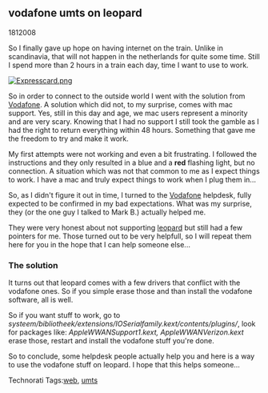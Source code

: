 <article><h2>vodafone umts on leopard</h2><time><span class="day">18</span><span class="month">1</span><span class="year">2008</span></time><p>So I finally gave up hope on having internet on the train. Unlike in scandinavia, that will not happen in the netherlands for quite some time. Still I spend more than 2 hours in a train each day, time I want to use to work.</p><a href="http://www.flickr.com/photos/57462165@N00/2200707909" title="View 'Expresscard.png' on Flickr.com"><img src="http://static.flickr.com/2215/2200707909_a98d0f2088.jpg" alt="Expresscard.png" /></a><p>So in order to connect to the outside world I went with the solution from <a href="http://www.vodafone.nl/shop/package/phonePackege.jsp?catId=cat12850007&confSkuId=sku14250045&_requestid=1007970">Vodafone</a>. A solution which did not, to my surprise, comes with mac support. Yes, still in this day and age, we mac users represent a minority and are very scary. Knowing that I had no support I still took the gamble as I had the right to return everything within 48 hours. Something that gave me the freedom to try and make it work.</p><p>My first attempts were not working and even a bit frustrating. I followed the instructions and they only resulted in a blue and a <strong>red</strong> flashing light, but no connection. A situation which was not that common to me as I expect things to work. I have a mac and truly expect things to work when I plug them in...</p><p>So, as I didn't figure it out in time, I turned to the <a href="http://www.vodafone.nl/zakelijk/klantenservice/contact">Vodafone</a> helpdesk, fully expected to be confirmed in my bad expectations. What was my surprise, they (or the one guy I talked to Mark B.) actually helped me.</p><p>They were very honest about not supporting <a href="http://www.apple.com/nl/macosx/">leopard</a> but still had a few pointers for me. Those turned out to be very helpfull, so I will repeat them here for you in the hope that I can help someone else...</p><h3>The solution</h3><p>It turns out that leopard comes with a few drivers that conflict with the vodafone ones. So if you simple erase those and than install the vodafone software, all is well.</p><p>So if you want stuff to work, go to <em>systeem/bibliotheek/extensions/IOSerialfamily.kext/contents/plugins/</em>, look for packages like: <em>AppleWWANSupport1.kext, AppleWWANVerizon.kext</em> erase those, restart and install the vodafone stuff you're done.</p><p>So to conclude, some helpdesk people actually help you and here is a way to use the vodafone stuff on leopard. I hope that this helps someone...</p><!-- Technorati Tags Start --><p>Technorati Tags:<a href="http://technorati.com/tag/web" rel="tag">web</a>, <a href="http://technorati.com/tag/umts" rel="tag">umts</a></p><!-- Technorati Tags End --></article>